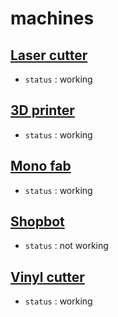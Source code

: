 # machines
## [Laser cutter](/machines/laser-cutter.md)
- `status` : working
## [3D printer](/machines/3d-printer.md)
- `status` : working
## [Mono fab](/machines/monofab.md)
- `status` : working
## [Shopbot](/machines/shopbot.md)
- `status` : not working
## [Vinyl cutter](/machines/vinyl-cutter.md)
- `status` : working